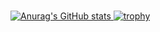 ### 
[![Anurag's GitHub stats](https://github-readme-stats.vercel.app/api?username=RocketTheJumper&theme=onedark&show_icons=true)
![trophy](https://github-profile-trophy.vercel.app/?username=RocketTheJumper&theme=onedark)](https://github.com/ryo-ma/github-profile-trophy)

<!--
**RocketTheJumper/RocketTheJumper** is a ✨ _special_ ✨ repository because its `README.md` (this file) appears on your GitHub profile.

Here are some ideas to get you started:

- 🔭 I’m currently working on ...
- 🌱 I’m currently learning ...
- 👯 I’m looking to collaborate on ...
- 🤔 I’m looking for help with ...
- 💬 Ask me about ...
- 📫 How to reach me: ...
- 😄 Pronouns: ...
- ⚡ Fun fact: ...
-->
